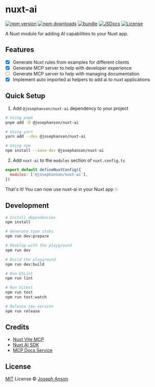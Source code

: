 # nuxt-ai

[![npm version][npm-version-src]][npm-version-href]
[![npm downloads][npm-downloads-src]][npm-downloads-href]
[![bundle][bundle-src]][bundle-href]
[![JSDocs][jsdocs-src]][jsdocs-href]
[![License][license-src]][license-href]

A Nuxt module for adding AI capabilities to your Nuxt app.

## Features

- [x] Generate Nuxt rules from examples for different clients
- [x] Generate MCP server to help with developer experience
- [ ] Generate MCP server to help with managing documentation
- [x] Implement auto imported ai helpers to add ai to nuxt applications

## Quick Setup

1. Add `@josephanson/nuxt-ai` dependency to your project

```bash
# Using pnpm
pnpm add -D @josephanson/nuxt-ai

# Using yarn
yarn add --dev @josephanson/nuxt-ai

# Using npm
npm install --save-dev @josephanson/nuxt-ai
```

2. Add `nuxt-ai` to the `modules` section of `nuxt.config.ts`

```js
export default defineNuxtConfig({
  modules: ['@josephanson/nuxt-ai'],
})
```

That's it! You can now use nuxt-ai in your Nuxt app ✨

## Development

```bash
# Install dependencies
npm install

# Generate type stubs
npm run dev:prepare

# Develop with the playground
npm run dev

# Build the playground
npm run dev:build

# Run ESLint
npm run lint

# Run Vitest
npm run test
npm run test:watch

# Release new version
npm run release
```

## Credits

- [Nuxt Vite MCP](https://github.com/antfu/nuxt-mcp)
- [Nuxt AI SDK](https://sdk.vercel.ai/)
- [MCP Docs Service](https://github.com/alekspetrov/mcp-docs-service)

## License

[MIT](./LICENSE) License © [Joseph Anson](https://github.com/josephanson)

<!-- Badges -->

[npm-version-src]: https://img.shields.io/npm/v/nuxt-ai?style=flat&colorA=080f12&colorB=1fa669
[npm-version-href]: https://npmjs.com/package/nuxt-ai
[npm-downloads-src]: https://img.shields.io/npm/dm/nuxt-ai?style=flat&colorA=080f12&colorB=1fa669
[npm-downloads-href]: https://npmjs.com/package/nuxt-ai
[bundle-src]: https://img.shields.io/bundlephobia/minzip/nuxt-ai?style=flat&colorA=080f12&colorB=1fa669&label=minzip
[bundle-href]: https://bundlephobia.com/result?p=nuxt-ai
[license-src]: https://img.shields.io/github/license/josephanson/nuxt-ai.svg?style=flat&colorA=080f12&colorB=1fa669
[license-href]: https://github.com/josephanson/nuxt-ai/blob/main/LICENSE
[jsdocs-src]: https://img.shields.io/badge/jsdocs-reference-080f12?style=flat&colorA=080f12&colorB=1fa669
[jsdocs-href]: https://www.jsdocs.io/package/nuxt-ai
